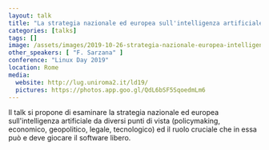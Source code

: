 ```yaml
---
layout: talk
title: "La strategia nazionale ed europea sull'intelligenza artificiale e il ruolo del software libero"
categories: [talks]
tags: []
image: /assets/images/2019-10-26-strategia-nazionale-europea-intelligenza-artificiale-software-libero.jpg
other_speakers: [ "F. Sarzana" ]
conference: "Linux Day 2019"
location: Rome
media:
  website: http://lug.uniroma2.it/ld19/
  pictures: https://photos.app.goo.gl/QdL6bSF5SqoedmLm6
---
```


Il talk si propone di esaminare la strategia nazionale ed europea sull'intelligenza artificiale da diversi punti di vista (policymaking, economico, geopolitico, legale, tecnologico) ed il ruolo cruciale che in essa può e deve giocare il software libero.

